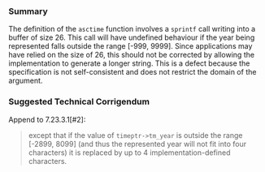 ### Summary

The definition of the `asctime` function involves a `sprintf` call writing into
a buffer of size 26\. This call will have undefined behaviour if the year being
represented falls outside the range \[-999, 9999]. Since applications may have
relied on the size of 26, this should not be corrected by allowing the
implementation to generate a longer string. This is a defect because the
specification is not self-consistent and does not restrict the domain of the
argument.

### Suggested Technical Corrigendum

Append to 7.23.3.1\[#2]:

> except that if the value of `timeptr->tm_year` is outside the range \[-2899,
> 8099] (and thus the represented year will not fit into four characters) it is
> replaced by up to 4 implementation-defined characters.
